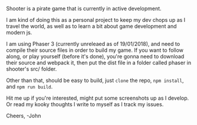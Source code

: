 Shooter is a pirate game that is currently in active development.

I am kind of doing this as a personal project to keep my dev chops up as I travel the world, as well as to learn a bit about game development and modern js.

I am using Phaser 3 (currently unreleaed as of 19/01/2018), and need to compile their source files in order to build my game.  If you want to follow along, or play yourself (before it's done), you're gonna need to download their source and webpack it, then put the dist file in a folder called phaser in shooter's src/ folder.  

Other than that, should be easy to build, just `clone` the repo, `npm install`, and `npm run build`.

Hit me up if you're interested, might put some screenshots up as I develop.  Or read my kooky thoughts I write to myself as I track my issues.

Cheers,
-John
